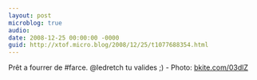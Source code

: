 ```yaml
---
layout: post
microblog: true
audio: 
date: 2008-12-25 00:00:00 -0000
guid: http://xtof.micro.blog/2008/12/25/t1077688354.html
---
```

Prêt a fourrer de #farce. @ledretch tu valides ;) - Photo: [bkite.com/03dlZ](http://bkite.com/03dlZ)
